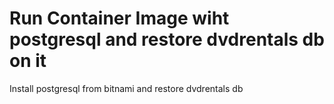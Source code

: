 # Run Container Image wiht postgresql and restore dvdrentals db on it
Install postgresql from bitnami and restore dvdrentals db
